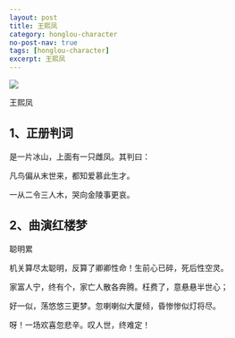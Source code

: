 ```yaml
---
layout: post
title: 王熙凤
category: honglou-character
no-post-nav: true
tags: [honglou-character]
excerpt: 王熙凤
---
```


![](https://baike.baidu.com/pic/%E7%8E%8B%E7%86%99%E5%87%A4/2466327/1/10dfa9ec8a13632762d080460ac6b7ec08fa513d6926?fr=lemma&ct=single) 

王熙凤

## 1、正册判词

是一片冰山，上面有一只雌凤。其判曰：

凡鸟偏从末世来，都知爱慕此生才。

一从二令三人木，哭向金陵事更哀。

## 2、曲演红楼梦

聪明累

机关算尽太聪明，反算了卿卿性命！生前心已碎，死后性空灵。

家富人宁，终有个，家亡人散各奔腾。枉费了，意悬悬半世心；

好一似，荡悠悠三更梦。忽喇喇似大厦倾，昏惨惨似灯将尽。

呀！一场欢喜忽悲辛。叹人世，终难定！
